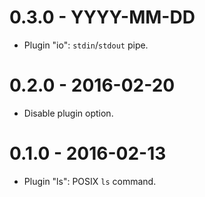 # 0.3.0 - YYYY-MM-DD #

- Plugin "io": `stdin`/`stdout` pipe.

# 0.2.0 - 2016-02-20 #

- Disable plugin option.

# 0.1.0 - 2016-02-13 #

- Plugin "ls": POSIX `ls` command.
